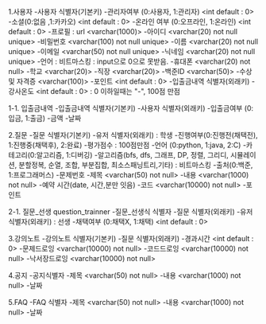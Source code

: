1.사용자
-사용자 식별자(기본키) <int not null auto incre>
-관리자여부 (0:사용자, 1:관리자) <int default : 0>
-소셜(0:없음 ,1:카카오) <int default : 0>
-온라인 여부 (0:오프라인, 1:온라인) <int default : 0>
-프로필 : url <varchar(1000)>
-아이디 <varchar(20) not null unique>
-비밀번호 <varchar(100) not null unique>
-이름 <varchar(20) not null unique>
-이메일 <varchar(50) not null unique>
-닉네임 <varchar(20) not null unique>
-언어 : 비트마스킹 <int not null> : input으로 0으로 못받음.
-휴대폰 <varchar(20) not null>
-학교 <varchar(20)>
-직장 <varchar(20)>
-백준ID <varchar(50)>
-수상 및 자격증 <varchar(100)>
-포인트 <int default : 0>
-입출금내역 식별자(외래키) <int>
-강사온도 <int default : 0> : 0 이하일때는 "-", 100점 만점

1-1. 입출금내역
-입출금내역 식별자(기본키) <int not null auto incre>
-사용자 식별자(외래키) <int not null>
-입출금여부 (0:입금, 1:출금) <int not null>
-금액<int not null>
-날짜<date not null>


2.질문
-질문 식별자(기본키) <int not null auto incre>
-유저 식별자(외래키) : 학생 <int not null>
-진행여부(0:진행전(채택전), 1:진행중(채택후), 2:완료) <int not null>
-평가점수 <int> : 100점만점
-언어 (0:python, 1:java, 2:C) <int not null>
-카테고리(0:알고리즘, 1:디버깅) <int not null>
-알고리즘(bfs, dfs, 그래프, DP, 정렬, 그리디, 시뮬레이션, 분할정복, 순열, 조합, 부분집합, 최소스패닝트리,기타) : 비트마스킹 <int not null>
-출처(0:백준, 1:프로그래머스) <int not null>
-문제번호 <int not null>
-제목 <varchar(50) not null>
-내용 <varchar(1000) not null>
-예약 시간(date, 시간,분만 잇음) <timestamp not null>
-코드 <varchar(10000) not null>
-포인트 <int not null>

2-1. 질문_선생 question_trainner
-질문_선생식 식별자 <int not null auto incre>
-질문 식별자(외래키) <int not null>
-유저 식별자(외래키) : 선생 <int not null>
-채택여부 (0:채택X, 1:채택) <int default : 0>

3.강의노트
-강의노트 식별자(기본키) <int not null auto incre>
-질문 식별자(외래키) <int not null>
-경과시간 <int default : 0>
-문제드로잉 <varchar(10000) not null>
-코드드로잉 <varchar(10000) not null>
-낙서장드로잉 <varchar(10000) not null>

4.공지
-공지식별자 <int not null auto incre>
-제목 <varchar(50) not null>
-내용 <varchar(1000) not null>
-날짜 <timestamp>

5.FAQ
-FAQ 식별자 <int not null auto incre>
-제목 <varchar(50) not null>
-내용 <varchar(1000) not null>
-날짜 <timestamp>
